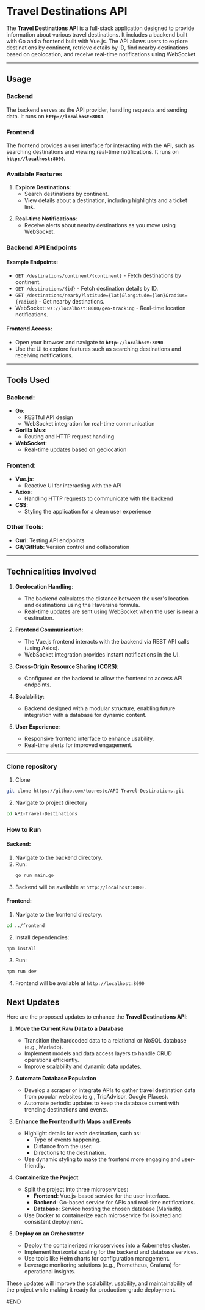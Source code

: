 # Travel Destinations API

The **Travel Destinations API** is a full-stack application designed to provide information about various travel destinations. It includes a backend built with Go and a frontend built with Vue.js. The API allows users to explore destinations by continent, retrieve details by ID, find nearby destinations based on geolocation, and receive real-time notifications using WebSocket.

---

## Usage

### Backend
The backend serves as the API provider, handling requests and sending data. It runs on **`http://localhost:8080`**.

### Frontend
The frontend provides a user interface for interacting with the API, such as searching destinations and viewing real-time notifications. It runs on **`http://localhost:8090`**.

### Available Features
1. **Explore Destinations**:
   - Search destinations by continent.
   - View details about a destination, including highlights and a ticket link.
<!-- 2. **Nearby Destinations**:
   - Find destinations within a specified radius of your current location. -->
2. **Real-time Notifications**:
   - Receive alerts about nearby destinations as you move using WebSocket.

### Backend API Endpoints
#### Example Endpoints:
- `GET /destinations/continent/{continent}` - Fetch destinations by continent.
- `GET /destinations/{id}` - Fetch destination details by ID.
- `GET /destinations/nearby?latitude={lat}&longitude={lon}&radius={radius}` - Get nearby destinations.
- WebSocket: `ws://localhost:8080/geo-tracking` - Real-time location notifications.

#### Frontend Access:
- Open your browser and navigate to **`http://localhost:8090`**.
- Use the UI to explore features such as searching destinations and receiving notifications.

---

## Tools Used

### Backend:
- **Go**:
  - RESTful API design
  - WebSocket integration for real-time communication
- **Gorilla Mux**:
  - Routing and HTTP request handling
- **WebSocket**:
  - Real-time updates based on geolocation

### Frontend:
- **Vue.js**:
  - Reactive UI for interacting with the API
- **Axios**:
  - Handling HTTP requests to communicate with the backend
- **CSS**:
  - Styling the application for a clean user experience

### Other Tools:
- **Curl**: Testing API endpoints
- **Git/GitHub**: Version control and collaboration

---

## Technicalities Involved

1. **Geolocation Handling**:
   - The backend calculates the distance between the user's location and destinations using the Haversine formula.
   - Real-time updates are sent using WebSocket when the user is near a destination.

2. **Frontend Communication**:
   - The Vue.js frontend interacts with the backend via REST API calls (using Axios).
   - WebSocket integration provides instant notifications in the UI.

3. **Cross-Origin Resource Sharing (CORS)**:
   - Configured on the backend to allow the frontend to access API endpoints.

4. **Scalability**:
   - Backend designed with a modular structure, enabling future integration with a database for dynamic content.

5. **User Experience**:
   - Responsive frontend interface to enhance usability.
   - Real-time alerts for improved engagement.

---
### Clone repository

1. Clone
```bash
git clone https://github.com/tuoreste/API-Travel-Destinations.git 
```
2. Navigate to project directory
```bash
cd API-Travel-Destinations
```

### How to Run

#### Backend:
1. Navigate to the backend directory.
2. Run:
   ```bash
   go run main.go
   ```
3. Backend will be available at ```http://localhost:8080.```

#### Frontend:

1. Navigate to the frontend directory.
```bash
cd ../frontend
```
2. Install dependencies:
```bash
npm install
```
3. Run:
```bash
npm run dev
```
4. Frontend will be available at ```http://localhost:8090```

## Next Updates

Here are the proposed updates to enhance the **Travel Destinations API**:

1. **Move the Current Raw Data to a Database**  
   - Transition the hardcoded data to a relational or NoSQL database (e.g., Mariadb).  
   - Implement models and data access layers to handle CRUD operations efficiently.  
   - Improve scalability and dynamic data updates.

2. **Automate Database Population**  
   - Develop a scraper or integrate APIs to gather travel destination data from popular websites (e.g., TripAdvisor, Google Places).  
   - Automate periodic updates to keep the database current with trending destinations and events.

3. **Enhance the Frontend with Maps and Events**   
   - Highlight details for each destination, such as:  
     - Type of events happening.  
     - Distance from the user.  
     - Directions to the destination.  
   - Use dynamic styling to make the frontend more engaging and user-friendly.

4. **Containerize the Project**  
   - Split the project into three microservices:  
     - **Frontend**: Vue.js-based service for the user interface.  
     - **Backend**: Go-based service for APIs and real-time notifications.  
     - **Database**: Service hosting the chosen database (Mariadb).  
   - Use Docker to containerize each microservice for isolated and consistent deployment.

5. **Deploy on an Orchestrator**  
   - Deploy the containerized microservices into a Kubernetes cluster.  
   - Implement horizontal scaling for the backend and database services.  
   - Use tools like Helm charts for configuration management.  
   - Leverage monitoring solutions (e.g., Prometheus, Grafana) for operational insights.  

These updates will improve the scalability, usability, and maintainability of the project while making it ready for production-grade deployment.

#END